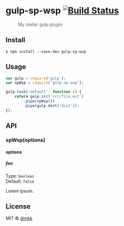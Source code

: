 # gulp-sp-wsp [![Build Status](https://travis-ci.org/dimkk/gulp-sp-wsp.svg?branch=master)](https://travis-ci.org/dimkk/gulp-sp-wsp)

> My stellar gulp plugin


## Install

```
$ npm install --save-dev gulp-sp-wsp
```


## Usage

```js
var gulp = require('gulp');
var spWsp = require('gulp-sp-wsp');

gulp.task('default', function () {
	return gulp.src('src/file.ext')
		.pipe(spWsp())
		.pipe(gulp.dest('dist'));
});
```


## API

### spWsp(options)

#### options

##### foo

Type: `boolean`  
Default: `false`

Lorem ipsum.


## License

MIT © [dimkk](https://github.com/dimkk)
